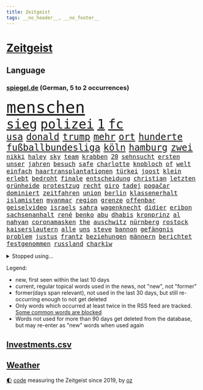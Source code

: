 ```yaml
---
title: Zeitgeist
tags: __no_header__, __no_footer__
---
```


# [Zeitgeist](https://oliz.io/zeitgeist/)

## Language

<h3><a href="https://www.spiegel.de" target="_blank">spiegel.de</a> (German, 5 to 2 occurrences)</h3>
<p style="font-family:monospace">
<span style="font-size:32pt"><a href="news_links.html#menschen" class="current">menschen</a></span>
<br>
<span style="font-size:25pt"><a href="news_links.html#sieg" class="current">sieg</a></span>
<span style="font-size:25pt"><a href="news_links.html#polizei" class="current">polizei</a></span>
<span style="font-size:25pt"><a href="news_links.html#1" class="current">1</a></span>
<span style="font-size:25pt"><a href="news_links.html#fc" class="current">fc</a></span>
<br>
<span style="font-size:18pt"><a href="news_links.html#usa" class="current">usa</a></span>
<span style="font-size:18pt"><a href="news_links.html#donald" class="current">donald</a></span>
<span style="font-size:18pt"><a href="news_links.html#trump" class="current">trump</a></span>
<span style="font-size:18pt"><a href="news_links.html#mehr" class="current">mehr</a></span>
<span style="font-size:18pt"><a href="news_links.html#ort" class="current">ort</a></span>
<span style="font-size:18pt"><a href="news_links.html#hunderte" class="current">hunderte</a></span>
<span style="font-size:18pt"><a href="news_links.html#fußballbundesliga" class="current">fußballbundesliga</a></span>
<span style="font-size:18pt"><a href="news_links.html#köln" class="current">köln</a></span>
<span style="font-size:18pt"><a href="news_links.html#hamburg" class="current">hamburg</a></span>
<span style="font-size:18pt"><a href="news_links.html#zwei" class="current">zwei</a></span>
<br>
<span style="font-size:12pt"><a href="news_links.html#nikki" class="current">nikki</a></span>
<span style="font-size:12pt"><a href="news_links.html#haley" class="current">haley</a></span>
<span style="font-size:12pt"><a href="news_links.html#sky" class="current">sky</a></span>
<span style="font-size:12pt"><a href="news_links.html#team" class="current">team</a></span>
<span style="font-size:12pt"><a href="news_links.html#krabben" class="new">krabben</a></span>
<span style="font-size:12pt"><a href="news_links.html#20" class="current">20</a></span>
<span style="font-size:12pt"><a href="news_links.html#sehnsucht" class="current">sehnsucht</a></span>
<span style="font-size:12pt"><a href="news_links.html#ersten" class="current">ersten</a></span>
<span style="font-size:12pt"><a href="news_links.html#unser" class="current">unser</a></span>
<span style="font-size:12pt"><a href="news_links.html#jahren" class="current">jahren</a></span>
<span style="font-size:12pt"><a href="news_links.html#besuch" class="current">besuch</a></span>
<span style="font-size:12pt"><a href="news_links.html#safe" class="new">safe</a></span>
<span style="font-size:12pt"><a href="news_links.html#charlotte" class="current">charlotte</a></span>
<span style="font-size:12pt"><a href="news_links.html#knobloch" class="new">knobloch</a></span>
<span style="font-size:12pt"><a href="news_links.html#of" class="current">of</a></span>
<span style="font-size:12pt"><a href="news_links.html#welt" class="current">welt</a></span>
<span style="font-size:12pt"><a href="news_links.html#einfach" class="current">einfach</a></span>
<span style="font-size:12pt"><a href="news_links.html#haartransplantationen" class="new">haartransplantationen</a></span>
<span style="font-size:12pt"><a href="news_links.html#türkei" class="current">türkei</a></span>
<span style="font-size:12pt"><a href="news_links.html#joost" class="new">joost</a></span>
<span style="font-size:12pt"><a href="news_links.html#klein" class="current">klein</a></span>
<span style="font-size:12pt"><a href="news_links.html#erlebt" class="current">erlebt</a></span>
<span style="font-size:12pt"><a href="news_links.html#bedroht" class="current">bedroht</a></span>
<span style="font-size:12pt"><a href="news_links.html#finale" class="current">finale</a></span>
<span style="font-size:12pt"><a href="news_links.html#entscheidung" class="current">entscheidung</a></span>
<span style="font-size:12pt"><a href="news_links.html#christian" class="current">christian</a></span>
<span style="font-size:12pt"><a href="news_links.html#letzten" class="current">letzten</a></span>
<span style="font-size:12pt"><a href="news_links.html#grünheide" class="current">grünheide</a></span>
<span style="font-size:12pt"><a href="news_links.html#protestzug" class="new">protestzug</a></span>
<span style="font-size:12pt"><a href="news_links.html#recht" class="current">recht</a></span>
<span style="font-size:12pt"><a href="news_links.html#giro" class="current">giro</a></span>
<span style="font-size:12pt"><a href="news_links.html#tadej" class="current">tadej</a></span>
<span style="font-size:12pt"><a href="news_links.html#pogačar" class="current">pogačar</a></span>
<span style="font-size:12pt"><a href="news_links.html#dominiert" class="current">dominiert</a></span>
<span style="font-size:12pt"><a href="news_links.html#zeitfahren" class="new">zeitfahren</a></span>
<span style="font-size:12pt"><a href="news_links.html#union" class="current">union</a></span>
<span style="font-size:12pt"><a href="news_links.html#berlin" class="current">berlin</a></span>
<span style="font-size:12pt"><a href="news_links.html#klassenerhalt" class="current">klassenerhalt</a></span>
<span style="font-size:12pt"><a href="news_links.html#islamisten" class="current">islamisten</a></span>
<span style="font-size:12pt"><a href="news_links.html#myanmar" class="current">myanmar</a></span>
<span style="font-size:12pt"><a href="news_links.html#region" class="current">region</a></span>
<span style="font-size:12pt"><a href="news_links.html#grenze" class="current">grenze</a></span>
<span style="font-size:12pt"><a href="news_links.html#offenbar" class="current">offenbar</a></span>
<span style="font-size:12pt"><a href="news_links.html#geiselvideo" class="current">geiselvideo</a></span>
<span style="font-size:12pt"><a href="news_links.html#israels" class="current">israels</a></span>
<span style="font-size:12pt"><a href="news_links.html#sahra" class="current">sahra</a></span>
<span style="font-size:12pt"><a href="news_links.html#wagenknecht" class="current">wagenknecht</a></span>
<span style="font-size:12pt"><a href="news_links.html#didier" class="new">didier</a></span>
<span style="font-size:12pt"><a href="news_links.html#eribon" class="new">eribon</a></span>
<span style="font-size:12pt"><a href="news_links.html#sachsenanhalt" class="current">sachsenanhalt</a></span>
<span style="font-size:12pt"><a href="news_links.html#rené" class="current">rené</a></span>
<span style="font-size:12pt"><a href="news_links.html#benko" class="current">benko</a></span>
<span style="font-size:12pt"><a href="news_links.html#abu" class="current">abu</a></span>
<span style="font-size:12pt"><a href="news_links.html#dhabis" class="new">dhabis</a></span>
<span style="font-size:12pt"><a href="news_links.html#kronprinz" class="new">kronprinz</a></span>
<span style="font-size:12pt"><a href="news_links.html#al" class="current">al</a></span>
<span style="font-size:12pt"><a href="news_links.html#nahyan" class="new">nahyan</a></span>
<span style="font-size:12pt"><a href="news_links.html#coronamasken" class="new">coronamasken</a></span>
<span style="font-size:12pt"><a href="news_links.html#the" class="current">the</a></span>
<span style="font-size:12pt"><a href="news_links.html#auschwitz" class="current">auschwitz</a></span>
<span style="font-size:12pt"><a href="news_links.html#nürnberg" class="current">nürnberg</a></span>
<span style="font-size:12pt"><a href="news_links.html#rostock" class="current">rostock</a></span>
<span style="font-size:12pt"><a href="news_links.html#kaiserslautern" class="current">kaiserslautern</a></span>
<span style="font-size:12pt"><a href="news_links.html#alle" class="current">alle</a></span>
<span style="font-size:12pt"><a href="news_links.html#uns" class="current">uns</a></span>
<span style="font-size:12pt"><a href="news_links.html#steve" class="current">steve</a></span>
<span style="font-size:12pt"><a href="news_links.html#bannon" class="current">bannon</a></span>
<span style="font-size:12pt"><a href="news_links.html#gefängnis" class="current">gefängnis</a></span>
<span style="font-size:12pt"><a href="news_links.html#problem" class="current">problem</a></span>
<span style="font-size:12pt"><a href="news_links.html#justus" class="new">justus</a></span>
<span style="font-size:12pt"><a href="news_links.html#frantz" class="new">frantz</a></span>
<span style="font-size:12pt"><a href="news_links.html#beziehungen" class="current">beziehungen</a></span>
<span style="font-size:12pt"><a href="news_links.html#männern" class="current">männern</a></span>
<span style="font-size:12pt"><a href="news_links.html#berichtet" class="current">berichtet</a></span>
<span style="font-size:12pt"><a href="news_links.html#festgenommen" class="current">festgenommen</a></span>
<span style="font-size:12pt"><a href="news_links.html#russland" class="current">russland</a></span>
<span style="font-size:12pt"><a href="news_links.html#charkiw" class="current">charkiw</a></span>
</p>
<details>
<summary>Stopped using...</summary>
<p class="former" style="font-size:12pt">
tobt(1298) vergewaltigt(1297) rassistisch(1296) schleswigholstein(1296) zweifel(1296) ausländische(1295) gemeinden(1295) internationaler(1295) konservativen(1295) prüfung(1295) registriert(1295) sicherheitsbehörden(1295) verluste(1295) 21(1294) bitten(1294) gewonnen(1294) trat(1294) aktien(1293) appelliert(1293) bestreitet(1293) investieren(1293) sorge(1293) sturm(1293) terroristen(1293) beschluss(1292) katastrophe(1292) leer(1292) nachruf(1292) oberbürgermeister(1292) richten(1292) verschiebt(1292) wolfgang(1292) aufmerksamkeit(1291) besetzt(1291) meldete(1291) premiere(1291) reichte(1291) vorübergehend(1291) bloß(1290) erklärte(1290) hinterher(1290) konflikte(1290) schön(1290) tödliche(1290) alpen(1289) alternativen(1289) explosion(1289) verpassen(1289) fällen(1288) reduziert(1288) weise(1288) außen(1287) erfasst(1287) maß(1287) versprochen(1287) zugang(1287) gebaut(1286) rettungskräfte(1286) unmut(1286) amerika(1285) bsc(1285) ermöglichen(1285) hertha(1285) märchen(1285) schwanger(1285) senkt(1285) august(1284) drastisch(1284) stürmer(1284) ii(1283) produzieren(1282) sperrt(1282) verbreiten(1282) wolle(1282) langfristig(1281) mörder(1281) ausgeliefert(1280) ermittlern(1279) frachter(1279) restaurants(1279) falschen(1278) norwegen(1277) satz(1277) gang(1276) einnahmen(1274) nachbarn(1273) erfüllt(1272) haaland(1272) hoffnungen(1270) behalten(1268) begrüßt(1267) fortsetzung(1267) laufenden(1267) solchen(1263) sportler(1263) beweise(1262) bundesnetzagentur(1259) kandidatur(1256) smartphones(1253) staatlichen(1253) gehabt(1249) gruppen(1249) nächstes(1241) empfangen(1239) drohne(1237) rache(1233) aktionen(1229) langem(1226) stopp(1215) niederländer(1191) gewinne(1187) autobahnen(1155) blut(1107) lehren(1046) zentralbank(1037) zerstörte(1032) inflationsrate(1026) partnerschaft(1020) kilogramm(1017) verurteilung(1014) ausgefallen(1001) kameras(985) gewohnt(967) gemeinschaft(960) verletzten(959) australiens(930) spezielle(926) verständigt(921) strackzimmermann(914) rhein(912) geheimdienste(908) umsetzung(902) betrüger(894) gletscher(893) nutzung(892) auge(888) akw(880) dutzenden(880) guterres(873) kompromiss(872) lehrerinnen(870) klappt(860) möchten(855) erschwert(852) marieagnes(851) propaganda(850) verkündete(839) wolf(838) krim(833) ring(830) bestand(816) gezwungen(814) afrikanischen(810) ergeben(810) lohnen(810) westens(801) betreibt(793) spiegeltitelstory(785) fern(784) gestärkt(781) nebenbei(775) stoff(771) kriegsverbrechen(770) austausch(769) kasse(768) töchter(767) 34(764) blockade(764) todes(763) typ(761) bewusst(759) günstige(759) links(756) finanzierung(753) natobeitritt(753) erlauben(748) fox(748) locken(734) schlamm(722) zentrale(719) kinderinterview(708) viral(701) sinne(697) tierschützer(687) neustart(673) republikanern(665) wissenschaft(659) riesig(658) aufgaben(649) revolution(639) toilette(636) drohnenangriff(633) nachhaltigkeit(631) schlimmeres(628) offizielle(624) vizekanzler(622) führten(621) 89(618) disney(617) entkommen(617) mithalten(617) professor(615) grab(612) atomkraftwerk(610) banden(599) eben(594) talkshow(594) senioren(587) konten(584) haustier(575) lkwfahrer(573) eingriff(569) asyl(564) abgestimmt(563) methoden(561) festgehalten(557) mama(549) parallel(544) beantragen(537) prangert(536) rudi(534) befragung(532) credit(531) suisse(531) digital(529) jets(522) trotzen(520) zehntausenden(509) kritikern(508) fotograf(507) dreier(489) völler(482) zehnte(479) ansicht(475) özdemir(469) hilfsorganisation(463) schwache(456) wasserstoff(454) islamistischen(450) bildet(444) media(442) kläger(441) dom(435) generäle(431) reisten(431) lokale(430) merklich(427) wurzeln(419) stürme(414) zogen(414) anlagen(411) eingeräumt(411) norditalien(410) 40jähriger(407) fließen(407) kassen(405) ferrari(399) lübeck(399) erfolgen(396) kalkül(394) geknackt(392) ebrahim(391) rohstoff(391) ecuador(388) tätern(388) brachten(386) erling(385) involviert(384) taiwans(380) bijan(379) theorie(376) gewalttaten(374) adhs(373) bar(372) fläche(372) westlicher(372) alarmbereitschaft(368) wärmepumpe(365) horror(362) bka(359) kfw(357) regierungen(352) straßenverkehr(352) übergibt(352) lied(347) florenz(346) rechtskräftig(345) aufsteiger(344) zoll(344) strompreise(343) minutenlang(341) drohnenangriffe(340) 83(339) sparkassen(337) bitter(336) fossile(336) inhaftierte(335) raisi(335) blamiert(333) mohammed(329) 29jährige(326) interessenten(326) tritte(326) morgens(324) website(324) mysteriöse(320) drastische(317) liter(315) roglič(315) festgestellt(314) primož(314) kurve(312) oldenburg(309) tatverdächtig(305) lebend(303) spitzenfußball(303) weile(303) vergessene(301) eindringen(299) amazonas(298) clemens(287) saßen(287) zäsur(287) selbstoptimierung(286) allgemeine(285) hunde(284) thrones(284) kippe(283) bolsonaro(282) jair(282) urwald(282) schwitzen(281) surfen(281) eauto(279) palästinensische(279) aufgrund(278) strenger(278) verkaufte(278) sturmtief(276) georgia(274) teuerste(273) bemerkenswert(272) höheren(271) football(269) häfen(269) cdugeneralsekretär(267) kriegsende(267) belohnt(265) ergebnissen(265) gruppenvergewaltigung(264) nationalspielerinnen(264) sterne(264) küsten(262) stritten(261) podium(259) erwischte(257) instagrampost(257) winde(256) antónio(255) freundinnen(255) militärhilfe(252) uber(252) geschäftsleute(250) airport(249) eingeschlossen(249) reserve(249) mehrwertsteuer(248) betrogen(246) verkehrsunfall(246) angegeben(245) graben(242) klimaschädliche(242) tankstelle(242) inhaber(241) schild(239) beute(238) heutigen(238) kneipen(238) konsequent(238) wohnviertel(238) harald(236) year(235) kabine(232) tabellenspitze(232) errungen(231) nachteile(231) gewinner(229) erwachsenen(228) gleicht(227) gewöhnt(226) entführten(225) stadtrat(224) weitet(224) vettel(222) luftschläge(221) schwester(220) 2001(219) dringenden(219) johannesburg(217) vollstreckt(217) 1981(216) isst(216) jahreszeit(215) vergehen(215) gerald(213) manchem(212) steuererhöhungen(211) tübingen(211) eigentlichen(210) entertainment(208) fernverkehr(208) pinto(208) proben(208) erzeugt(207) verdrängt(207) population(206) schlusslicht(204) tatverdächtiger(204) unfaire(203) ceo(202) vorbereitungen(200) ddr(197) vierjährige(197) mexikos(196) tabellenführung(196) tennisspieler(196) zugesagt(196) beatles(195) eugelder(195) humanitären(195) tagesordnung(195) stellungen(194) 55(193) knappen(193) liefen(192) götze(191) nflstar(190) nominierung(190) sicherheitsvorkehrungen(190) leistete(189) hamasangriff(186) hongkong(186) sitz(186) versagt(186) delfine(185) schäuble(185) dunklen(184) großzügigen(184) videobotschaft(183) terrorangriff(182) akademie(181) ecuadors(181) hamasterroristen(180) saarbrücken(180) gescheiterte(178) mohammadi(178) beteuert(177) weihnachten(177) sommerspiele(176) bodentruppen(175) damaskus(175) gefährlichsten(175) grenzübergänge(175) sofia(175) womit(175) 25000(174) bekomme(174) raab(174) stromversorgung(173) verbotenen(173) messungen(172) positioniert(171) via(171) wild(171) anerkennen(170) synagoge(170) gefängnisse(169) bedrohlich(168) rückgängig(168) altersgruppe(167) beeindruckend(167) gdl(167) rockband(167) santos(167) usschauspieler(167) bridge(166) maine(166) mohammad(166) hamasgeisel(165) eingeweiht(162) immunsystem(161) unterhändler(161) versorgen(161) 218(160) ausländer(160) wiederbelebt(160) doppelter(159) häftlinge(159) lehrern(159) stellten(159) bettina(157) königreich(157) perry(157) turnieren(157) hamasmassaker(156) solarmodule(156) arbeitsrecht(155) artikel(155) erlässt(155) fluggäste(155) sportvorstand(155) bewirkt(154) copa(154) tim(153) passierte(151) zweistaatenlösung(151) erfahrung(149) jones(149) preisgekrönter(149) spätestens(149) datum(148) geheimnisse(148) reichweite(148) besorgniserregend(147) getrunken(147) literaturpreis(147) steckten(147) alpin(146) erschütterungen(146) netflixserie(146) sozialstaat(146) natomitgliedschaft(145) vermehren(145) köpfen(144) pendler(144) sechzigerjahren(144) einverstanden(143) schnappte(143) dunkeln(142) nbasuperstar(142) kredit(141) lake(141) abtransportiert(140) ausgespielt(140) finanzieren(139) geklagt(139) alabama(138) immense(137) kindergarten(137) wärmer(137) rechtsextremistische(136) tausender(136) abzubauen(135) experimentiert(135) gesinnung(135) wackelt(135) bändigen(134) landwirten(134) vorstellungen(134) einkaufswagen(133) fußballklub(133) mediamarktsaturn(133) netze(133) statistisches(133) usdemokraten(133) eingelöst(132) fdpfinanzminister(132) revier(132) unangefochten(132) verbucht(132) vetternwirtschaft(131) künftiger(130) schulz(130) unwahrscheinlich(130) zettel(130) islamistischer(129) notfall(129) entzogen(128) investition(128) stift(128) 93(127) gratulieren(127) verschüttet(127) erfuhr(126) arztpraxen(125) schokolade(125) sharon(125) uganda(125) versorgte(125) beruhigungsmittel(124) brett(124) konsumieren(124) unionsfraktion(124) tennislegende(123) vorhat(123) aufstellen(122) beratungsstellen(122) 225(121) investors(121) kragen(121) weihnachtsgeschenke(121) aufgebaut(120) besitzen(120) hugh(120) oslo(120) aussetzung(119) hässlich(119) mehrfamilienhaus(119) stromausfall(119) topform(119) angeklagten(117) erhoffen(117) sprengsatz(117) hannah(116) unterziehen(114) church(113) ushilfen(113) bundestagsmandat(112) kathedrale(112) kaufprämie(112) notredame(112) schwerste(112) statistischem(112) umwelthilfe(112) auslaufen(111) postfaschisten(111) abermals(110) heer(110) hektar(110) schröders(110) völkermords(110) geldern(109) gespritzt(109) mangelnde(109) russlandsanktionen(109) carl(108) öffnete(108) alfred(107) mysteriöser(107) schieben(107) gemobbt(106) platzen(106) rutscht(106) engsten(105) house(105) luke(105) nicaragua(105) unbestimmte(105) ungeklärter(105) niedergelegt(104) amoklauf(103) gebrauch(103) spencer(103) triumphieren(103) wegfall(103) kündigten(102) natochef(102) dave(101) heuschnupfen(101) streits(101) baldigen(100) kriegsschiff(100) angepasst(99) haftanstalt(99) heizung(99) jetzigen(99) lawine(99) präsentierte(99) rätselhaften(99) erschienene(98) mikaela(98) niedersachsens(98) nobelpreisträger(98) shiffrin(98) gründet(97) juchef(97) köchin(97) nervig(97) b(96) ehren(96) erzielen(96) kiewer(96) kinos(96) emobilität(95) millionenschaden(95) morde(95) passagier(95) schmuggeln(95) südkoreanischen(95) bereitschaft(94) bergsteiger(94) radsports(94) bauernprotest(93) abzocke(92) attal(92) auswahlverfahren(92) bianca(92) langes(92) namibia(92) senden(92) superwahljahr(92) wüten(92) ausgrenzung(91) haag(91) igh(91) rabatte(91) totalmoderator(91) maischberger(90) bewilligen(89) jörg(89) ranghohen(89) schützte(89) warnschuss(89) ausufernde(88) bauernproteste(88) darknet(88) euländern(88) gestalt(88) manipulieren(88) norweger(88) pausieren(88) rabatten(88) scheiterns(88) schlingert(88) begraben(87) benzinpreise(87) j(87) mondlandung(87) sächsische(87) abfedern(86) anstehende(86) sowieso(86) spannendsten(86) stärkung(86) umkehren(86) verwandte(86) elton(85) erzbistum(85) wahrnehmung(85) 737800(84) berufsverkehr(84) besorgniserregenden(84) blöd(84) neunjähriger(84) techniker(84) aamodt(83) aleksander(83) alexis(83) allgegenwärtig(83) betrugs(83) bürokratieabbau(83) kilde(83) melbourne(83) saale(83) spielmacher(83) verstopfte(83) batic(82) leitmayr(82) luftwaffenchef(82) marie(82) matteo(82) milch(82) neuss(82) sauerstoff(82) teilnehmende(82) dnipro(81) euagrarsubventionen(81) panini(81) piloten(81) schneemassen(81) stickeralbum(81) diabetes(80) belastender(79) dakar(79) erfülltes(79) kachelmann(79) mandatsträger(79) onlineverkauf(79) reichsten(79) taiwanfrage(79) wetterexperte(79) altkanzlerin(78) ausgezahlt(78) schwierigsten(78) verfeindet(78) kettcar(77) terrorliste(77) yorkern(77) zuschauerin(77) amthor(76) eisbergs(76) kriegsgefangenen(76) platzt(76) preissteigerungen(76) ravensburg(76) reihenweise(76) sturzserie(76) untreue(76) weltmarkt(76) wgzimmerpreise(76) bebte(75) laos(75) präsidentschaftskandidat(75) ungeklärte(75) what(75) wiegen(75) furchtbaren(74) mitnehmen(74) stahlen(74) trieben(74) bilbao(73) entfernte(73) fahndet(73) konkretes(73) manipulation(73) maßlos(73) militärflugzeug(73) militärmaschine(73) rey(73) schwächeanfall(73) veralteten(73) verdrängte(73) verhandlungstisch(73) merkels(72) missbrauchte(72) trick(72) völkerrechts(72) aserbaidschanischen(71) hervorragend(71) rechnungen(71) 43jährige(70) europäischem(70) iris(70) knesset(70) moreno+1(70) schütteln(70) ulf(70) abbrechen(69) anforderungen(69) beratungsfirma(69) meeresgrund(69) politikum(69) verwandt(69) wohlauf(69) zentral(69) andre(68) ausmaße(68) bemerkenswerte(68) berchtesgadener(68) misere(68) ausgeschrieben(67) bergarbeiter(67) bündnisses(67) einsehen(67) kleinzureden(67) offenbaren(67) realistische(67) schwein(67) siegtreffer(67) unsicherer(67) calhoun(66) einzelfall(66) haute(66) kreuzfahrtschiff(66) kühlschrank(66) stellvertreterin(66) theresa(66) einladungen(65) kopfschmerz(65) regimekritischen(65) sportlichen(65) versammelten(65) ansagen(64) ausfällig(64) filmgeschäft(64) gerieten(64) kleben(64) akp(63) begeistern(63) entschlüsselt(63) staatengemeinschaft(63) wittern(63) alijew(62) auslösen(62) journalistisches(62) krankenbett(62) saporischschja(62) schmuck(62) strategische(62) antisemitismusvorwürfen(61) anweisungen(61) einwanderer(61) frühe(61) landwirtinnen(61) mitarbeiterin(61) nullerjahre(61) problems(61) harington(60) kit(60) oleg(60) olli(60) schrieben(60) waffenfund(60) östlichen(60) befragt(59) brüsseler(59) jva(59) lebenswerk(59) peta(59) steuersenkungen(59) sätze(59) versöhnen(59) angreiferin(58) dorn(58) garweg(58) kartenzahlung(58) mobilmachung(58) schmiss(58) volkswagens(58) zulässig(58) abhängigkeit(57) bewaffnung(57) countryalbum(57) erbeutet(57) heike(57) minderjährig(57) swiss(57) teufel(57) 91(56) einstufen(56) frühstück(56) kanzlerin(56) olympiateilnahme(56) pfiff(56) schwebebahn(56) verwüstung(56) erwirken(55) nachbesserungsbedarf(55) wahlbehörde(55) aschermittwoch(54) befürchtung(54) nbateam(54) strengeren(54) unverständnis(54) verlorene(54) zittert(54) beauftragt(53) benennen(53) beängstigend(53) exportbeschränkungen(53) geheimnisvoller(53) hisbollahkommandeurs(53) meidet(53) nachlässigkeit(53) peruanischen(53) stürze(53) teilnehmenden(53) wasserspringer(53) wirtschaftsentwicklung(53) gemischtes(52) kremlherrscher(52) niedrigstem(52) gottesdienst(51) schätze(51) bestellen(50) haftbedingungen(50) rochen(50) schiffsunglück(50) überweisungen(50) 45jähriger(49) felder(49) hauptfigur(49) karikaturisten(49) lüge(49) account(48) aktivsten(48) eingesetzte(48) liberal(48) mehrarbeit(48) rächen(48) sarah(48) burkart(47) djirsarai(47) leichtathleten(47) präsidium(47) souveränität(47) bärlauch(46) cannabisfreigabe(46) festzunehmen(46) kanadischer(46) katy(46) kids(46) legten(46) leichnams(46) mechanismus(46) norddeutschland(46) rücktritte(46) telefonate(46) alves(45) drangsaliert(45) friedhelm(45) funkel(45) masse(45) rüstung(45) stehenden(45) weltmeistermannschaft(45) durchsuchung(44) grube(44) limburg(44) nächtliches(44) photographer(44) sido(44) wuppertal(44) berufsabschluss(43) eingestochen(43) gegenstand(43) konventionelle(43) lka(43) rewe(43) vampire(43) vortag(43) agenten(42) 69(41) akkus(41) bulgarien(41) erhebung(41) herausgerissen(41) kreativ(41) populärsten(41) tschetschenien(41) arschloch(40) bewunderte(40) rutte(40) räuber(40) tempelberg(40) erfolgreicher(39) exterroristin(39) stände(39) taurusdebatte(39) toryabgeordnete(39) abschließen(38) anhören(38) anklagebank(38) arbeitsrechtliche(38) erdrutsche(38) tüten(38) versicherungsschutz(38) überfiel(38) bloßgestellt(37) maximale(37) moderiert(37) rekordtemperaturen(37) schulter(37) solofahrt(37) 2039(36) angeschaut(36) eukommissaren(36) marsalek(36) rekruten(36) sainz(36) vereinbar(36) xz(36) ablösen(35) eautoabsatz(35) entschiedener(35) nationalsport(35) nukleare(35) privatpersonen(35) robotaxis(35) taxis(35) technischer(35) allergikern(34) bundesstaaten(34) exwirecardmanager(34) fünftes(34) haltbar(34) kinohit(34) plastik(34) 14jährigen(33) alleinerziehende(33) dragon(33) spohr(33) tapfer(33) fastenmonat(32) sensibler(32) vorstandsvorsitzender(32) eurofighter(31) generationenkapital(31) lenkte(31) marschiert(31) mitgründer(31) monster(31) coronamaßnahmen(30) newark(30) rückerstattung(30) schriftlich(30) zeichner(30) connor(29) dürfe(29) edeka(29) engagieren(29) ermittlungsrichter(29) ernennung(29) fastfoodkette(29) karrierecoachin(29) klafft(29) lehrstück(29) scheiterten(29) sciencefictionepos(29) tatortkommissar(29) titelrennen(29) malen(28) nordgaza(28) fürsprecher(27) geschäftszahlen(27) gratulierte(27) leo(27) luftsicherheit(27) style(27) aksamoschee(26) aktie(26) amtierenden(26) ausbremsen(26) batterien(26) cannabiskonsum(26) emanzipation(26) geheimdienstler(26) grundlegende(26) ramadans(26) verteidigungsanlagen(26) vollzogen(26) 1881(25) drittes(25) forbesranking(25) grabow(25) internetanschluss(25) intime(25) kostspielig(25) rechtsradikale(25) aaron(24) ausdruck(24) diensten(24) fußballstars(24) gehörlosen(24) reiht(24) schlüsse(24) auszustatten(23) frida(23) kleidungsstücke(23) palmer(23) rauschende(23) unerschwinglich(23) voraussicht(23) werdende(23) brands(22) cdukollegen(22) mindestalter(22) verschärfter(22) 20jähriger(21) abstiegsbedrohten(21) bauarbeiten(21) coughlan(21) frühjahrsklassiker(21) luftaufnahmen(21) moderatorinnen(21) nicola(21) rum(21) spiegelleser(21) verdächtig(21) ausprobiert(20) erinnerte(20) getreten(20) paragraf(20) quecksilber(20) unvermittelt(20) versorgungslage(20) waffenexporte(20) don(19) klimaprotest(19) milchaufschäumer(19) minderheit(19) niedrige(19) schwindenden(19) verläuft(19) 175(18) absurde(18) charisma(18) hauptquartier(18) justizministerin(18) religiöse(18) shapps(18) sozialer(18) vielerlei(18) zuwanderer(18) duelle(17) exbürgermeister(17) impulse(17) lngterminal(17) pensionierte(17) spende(17) dialog(16) hbo(16) staatschefs(16) stilllegen(16) uswaffen(16) vorfahren(16) gekommene(15) hinterlegen(15) katja(15) lin(15) profit(15) entbrannt(14) grobe(14) guide(14) michelin(14) naher(14) neoliberalen(14) passus(14) schifakrankenhaus(14) schweineniere(14) spitznamen(14) teilgeständnis(14) verschütteten(14) wahrscheinliche(14) wassermangel(14) ansatz(13) dfbtrikot(13) durchdacht(13) eigenständiger(13) gegend(13) konzerthalle(13) köpfe(13) schadsoftware(13) stichwahl(13) tarifeinigung(13) therapie(13) angebote(12) brasilianischer(12) ewige(12) friedensnobelpreisträgerin(12) gelegenheiten(12) hobbys(12) navigator(12) parisroubaix(12) tariflösung(12) beamtinnen(11) fahrten(11) fortwo(11) hühnerfüße(11) illegalem(11) jungstar(11) medienfirma(11) reiste(11) smart(11) ölraffinerien(11)
</p>
</details>
<p>Legend:
<ul>
<li><span class="new">new</span>, first seen within the last 10 days</li>
<li><span class="current">current</span>, regular topical words used in the news, not "new", not "former"</li>
<li><span class="former">former(days span relevant)</span>, not used in the last 30 days, but still re-occurring enough to not get deleted</li>
<li>Only words which occurred at least twice in the RSS feed are tracked. <a href="language/filters.py">Some common words are blocked</a></li>
<li>Words not used for more than 90 days get deleted from the database, but may re-enter as "new" words when used again</li>
</ul>
</p>

## [Investments](investments.html)[.csv](investments.csv)

## [Weather](weather.html)

<footer>
<a href="javascript:toggleTheme()" class="nav">🌓</a>
<a href="https://github.com/ooz/zeitgeist">code</a> measuring the Zeitgeist since 2019, by <a href="https://oliz.io">oz</a>
</footer>
